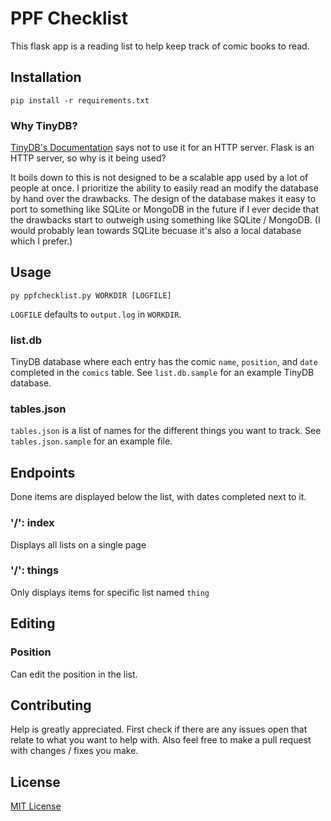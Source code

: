 # PPF Checklist
This flask app is a reading list to help keep track of comic books to read.

## Installation
```
pip install -r requirements.txt
```

### Why TinyDB?
[TinyDB's Documentation](https://tinydb.readthedocs.io/en/latest/intro.html#why-not-use-tinydb)
says not to use it for an HTTP server. Flask is an HTTP server, so why is it being used?

It boils down to this is not designed to be a scalable app used by a lot of people at once.
I prioritize the ability to easily read an modify the database by hand over the drawbacks.
The design of the database makes it easy to port to something like SQLite or MongoDB in the future
if I ever decide that the drawbacks start to outweigh using something like SQLite / MongoDB.
(I would probably lean towards SQLite becuase it's also a local database which I prefer.)

## Usage
```
py ppfchecklist.py WORKDIR [LOGFILE]
```
`LOGFILE` defaults to `output.log` in `WORKDIR`.

### list.db
TinyDB database where each entry has the comic `name`, `position`, and `date` completed in the `comics` table.
See `list.db.sample` for an example TinyDB database.

### tables.json
`tables.json` is a list of names for the different things you want to track.
See `tables.json.sample` for an example file.

## Endpoints
Done items are displayed below the list, with dates completed next to it.

### '/': index
Displays all lists on a single page

### '/<thing>': things
Only displays items for specific list named `thing`

## Editing
### Position
Can edit the position in the list.

## Contributing
Help is greatly appreciated. First check if there are any issues open that relate to what you want
to help with. Also feel free to make a pull request with changes / fixes you make.

## License
[MIT License](https://opensource.org/licenses/MIT)
